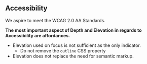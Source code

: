 ## Accessibility

We aspire to meet the WCAG 2.0 AA Standards.

**The most important aspect of Depth and Elevation in regards to Accessibility are affordances.**
* Elevation used on focus is not sufficient as the only indicator. 
	* Do not remove the `outline` CSS property
* Elevation does not replace the need for semantic markup.